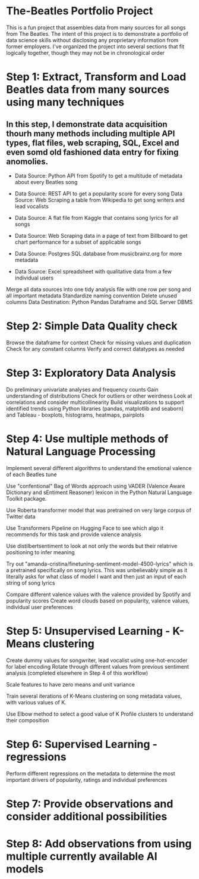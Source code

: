 # The-Beatles Portfolio Project

This is a fun project that assembles data from many sources for all songs from The Beatles. The intent of this project is to demonstrate a portfolio of data science skills without disclosing any proprietary information from former employers. I've organized the project into several sections that fit logically together, though they may not be in chronological order

# Step 1: Extract, Transform and Load Beatles data from many sources using many techniques
## In this step, I demonstrate data acquisition thourh many methods including multiple API types, flat files, web scraping, SQL, Excel and even somd old fashioned data entry for fixing anomolies. 

* Data Source: Python API from Spotify to get a multitude of metadata about every Beatles song 

* Data Source: REST API to get a popularity score for every song Data Source: Web Scraping a table from Wikipedia to get song writers and lead vocalists 

* Data Source: A flat file from Kaggle that contains song lyrics for all songs 

* Data Source: Web Scraping data in a page of text from Billboard to get chart performance for a subset of applicable songs 

* Data Source: Postgres SQL database from musicbrainz.org for more metadata 

* Data Source: Excel spreadsheet with qualitative data from a few individual users

Merge all data sources into one tidy analysis file with one row per song and all important metadata Standardize naming convention Delete unused columns Data Destination: Python Pandas Dataframe and SQL Server DBMS

# Step 2: Simple Data Quality check

Browse the dataframe for context Check for missing values and duplication Check for any constant columns Verify and correct datatypes as needed

# Step 3: Exploratory Data Analysis

Do preliminary univariate analyses and frequency counts 
Gain understanding of distributions 
Check for outliers or other weirdness 
Look at correlations and consider multicollinearity 
Build visualizations to support identified trends using Python libraries (pandas, matplotlib and seaborn) and Tableau - boxplots, histograms, heatmaps, pairplots

# Step 4: Use multiple methods of Natural Language Processing

Implement several different algorithms to understand the emotional valence of each Beatles tune

Use "confentional" Bag of Words approach using VADER (Valence Aware Dictionary and sEntiment Reasoner) lexicon in the Python Natural Language Toolkit package. 

Use Roberta transformer model that was pretrained on very large corpus of Twitter data

Use Transformers Pipeline on Hugging Face to see which algo it recommends for this task and provide valence analysis 

Use distilbertsentiment to look at not only the words but their relatrive positioning to infer meaning

Try out "amanda-cristina/finetuning-sentiment-model-4500-lyrics" which is a pretrained specifically on song lyrics. This was unbelievably simple as it literally asks for what class of model I want and then just an input of each string of song lyrics

Compare different valence values with the valence provided by Spotify and popularity scores Create word clouds based on popularity, valence values, individual user preferences

# Step 5: Unsupervised Learning - K-Means clustering

Create dummy values for songwriter, lead vocalist using one-hot-encoder for label encoding 
Rotate through different values from previous sentiment analysis (completed elsewhere in Step 4 of this workflow)

Scale features to have zero means and unit variance 

Train several iterations of K-Means clustering on song metadata values, with various values of K. 

Use Elbow method to select a good value of K Profile clusters to understand their composition

# Step 6: Supervised Learning - regressions

Perform different regressions on the metadata to determine the most important drivers of popularity, ratings and individual preferences

# Step 7: Provide observations and consider additional possibilities

# Step 8: Add observations from using multiple currently available AI models
